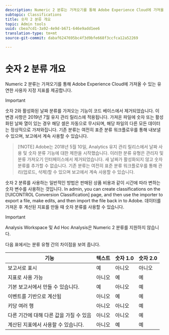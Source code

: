 ```yaml
---
description: Numeric 2 분류는 가져오기를 통해 Adobe Experience Cloud에 가져올 수 있는 유연한 사용자 지정 지표를 제공합니다.
subtopic: Classifications
title: 숫자 2 분류 개요
topic: Admin tools
uuid: cbea7cd1-3a92-4e9d-b671-646e9add1ee6
translation-type: tm+mt
source-git-commit: dabaf6247695bc4f3d9bfe668f3ccfca12a52269

---
```



# 숫자 2 분류 개요

Numeric 2 분류는 가져오기를 통해 Adobe Experience Cloud에 가져올 수 있는 유연한 사용자 지정 지표를 제공합니다.

>[!IMPORTANT]
>
>숫자 2와 활성화된 날짜 분류를 가져오는 기능이 코드 베이스에서 제거되었습니다. 이 변경 사항은 2019년 7월 유지 관리 릴리스에 적용됩니다. 가져온 파일에 숫자 또는 활성화된 날짜 열이 있는 경우 해당 셀은 자동으로 무시되며, 해당 파일의 다른 모든 데이터는 정상적으로 가져와집니다. 기존 분류는 여전히 표준 분류 워크플로우를 통해 내보낼 수 있으며, 보고에서 계속 사용할 수 있습니다.

>[!NOTE] Adobe는 2018년 5월 10일, Analytics 유지 관리 릴리스에서 날짜 사용 및 숫자 분류 기능에 대한 제한을 시작했습니다. 이러한 분류 유형은 관리자 및 분류 가져오기 인터페이스에서 제거되었습니다. 새 날짜가 활성화되지 않고 숫자 분류를 추가할 수 없습니다. 기존 분류는 여전히 표준 분류 워크플로우를 통해 관리(업로드, 삭제)할 수 있으며 보고에서 계속 사용할 수 있습니다.

숫자 2 분류를 사용하는 일반적인 방법은 판매된 상품 비용과 같이 시간에 따라 변하는 숫자 변수를 사용하는 것입니다. In admin, you can create classifications on the [!UICONTROL Conversion Classification] page, and then use the importer to export a file, make edits, and then import the file back in to Adobe. 데이터를 가져온 후 계산된 지표를 만들 때 숫자 분류를 사용할 수 있습니다.

>[!IMPORTANT]
>
>Analysis Workspace 및 Ad Hoc Analysis은 Numeric 2 분류를 지원하지 않습니다.

다음 표에서는 분류 유형 간의 차이점을 보여 줍니다.

| 기능 | 텍스트 | 숫자 1.0 | 숫자 2.0 |
|---|---|---|---|
| 보고서로 표시 | 예 | 아니오 | 아니오 |
| 지표로 사용 가능 | 아니오 | 예 | 예 |
| 기본 보고서에서 만들 수 있습니다. | 예 | 아니오 | 예 |
| 이벤트를 기반으로 계산됨 | 아니오 | 예 | 예 |
| 키당 여러 행 | 아니오 | 아니오 | 예 |
| 다른 기간에 대해 다른 값을 가질 수 있음 | 아니오 | 아니오 | 예 |
| 계산된 지표에서 사용할 수 있습니다. | 아니오 | 예 | 예 |

